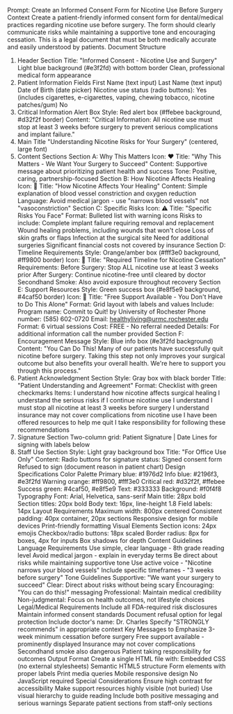Prompt: Create an Informed Consent Form for Nicotine Use Before Surgery
Context
Create a patient-friendly informed consent form for dental/medical practices regarding nicotine use before surgery. The form should clearly communicate risks while maintaining a supportive tone and encouraging cessation. This is a legal document that must be both medically accurate and easily understood by patients.
Document Structure
1. Header Section
Title: "Informed Consent - Nicotine Use and Surgery"
Light blue background (#e3f2fd) with bottom border
Clean, professional medical form appearance
2. Patient Information Fields
First Name (text input)
Last Name (text input)
Date of Birth (date picker)
Nicotine use status (radio buttons):
Yes (includes cigarettes, e-cigarettes, vaping, chewing tobacco, nicotine patches/gum)
No
3. Critical Information Alert Box
Style: Red alert box (#ffebee background, #d32f2f border) Content: "Critical Information: All nicotine use must stop at least 3 weeks before surgery to prevent serious complications and implant failure."
4. Main Title
"Understanding Nicotine Risks for Your Surgery" (centered, large font)
5. Content Sections
Section A: Why This Matters
Icon: ❤️
Title: "Why This Matters - We Want Your Surgery to Succeed"
Content: Supportive message about prioritizing patient health and success
Tone: Positive, caring, partnership-focused
Section B: How Nicotine Affects Healing
Icon: 🔬
Title: "How Nicotine Affects Your Healing"
Content: Simple explanation of blood vessel constriction and oxygen reduction
Language: Avoid medical jargon - use "narrows blood vessels" not "vasoconstriction"
Section C: Specific Risks
Icon: ⚠️
Title: "Specific Risks You Face"
Format: Bulleted list with warning icons
Risks to include:
Complete implant failure requiring removal and replacement
Wound healing problems, including wounds that won't close
Loss of skin grafts or flaps
Infection at the surgical site
Need for additional surgeries
Significant financial costs not covered by insurance
Section D: Timeline Requirements
Style: Orange/amber box (#fff3e0 background, #ff9800 border)
Icon: 📅
Title: "Required Timeline for Nicotine Cessation"
Requirements:
Before Surgery: Stop ALL nicotine use at least 3 weeks prior
After Surgery: Continue nicotine-free until cleared by doctor
Secondhand Smoke: Also avoid exposure throughout recovery
Section E: Support Resources
Style: Green success box (#e8f5e9 background, #4caf50 border)
Icon: 🤝
Title: "Free Support Available - You Don't Have to Do This Alone"
Format: Grid layout with labels and values
Include:
Program name: Commit to Quit! by University of Rochester
Phone number: (585) 602-0720
Email: healthyliving@urmc.rochester.edu
Format: 6 virtual sessions
Cost: FREE - No referral needed
Details: For additional information call the number provided
Section F: Encouragement Message
Style: Blue info box (#e3f2fd background) Content: "You Can Do This! Many of our patients have successfully quit nicotine before surgery. Taking this step not only improves your surgical outcome but also benefits your overall health. We're here to support you through this process."
6. Patient Acknowledgment Section
Style: Gray box with black border Title: "Patient Understanding and Agreement" Format: Checklist with green checkmarks Items:
I understand how nicotine affects surgical healing
I understand the serious risks if I continue nicotine use
I understand I must stop all nicotine at least 3 weeks before surgery
I understand insurance may not cover complications from nicotine use
I have been offered resources to help me quit
I take responsibility for following these recommendations
7. Signature Section
Two-column grid: Patient Signature | Date
Lines for signing with labels below
8. Staff Use Section
Style: Light gray background box Title: "For Office Use Only" Content: Radio buttons for signature status:
Signed consent form
Refused to sign (document reason in patient chart)
Design Specifications
Color Palette
Primary blue: #1976d2
Info blue: #2196f3, #e3f2fd
Warning orange: #ff9800, #fff3e0
Critical red: #d32f2f, #ffebee
Success green: #4caf50, #e8f5e9
Text: #333333
Background: #f0f4f8
Typography
Font: Arial, Helvetica, sans-serif
Main title: 28px bold
Section titles: 20px bold
Body text: 16px, line-height 1.8
Field labels: 14px
Layout Requirements
Maximum width: 800px centered
Consistent padding: 40px container, 20px sections
Responsive design for mobile devices
Print-friendly formatting
Visual Elements
Section icons: 24px emojis
Checkbox/radio buttons: 18px scaled
Border radius: 8px for boxes, 4px for inputs
Box shadows for depth
Content Guidelines
Language Requirements
Use simple, clear language - 8th grade reading level
Avoid medical jargon - explain in everyday terms
Be direct about risks while maintaining supportive tone
Use active voice - "Nicotine narrows your blood vessels"
Include specific timeframes - "3 weeks before surgery"
Tone Guidelines
Supportive: "We want your surgery to succeed"
Clear: Direct about risks without being scary
Encouraging: "You can do this!" messaging
Professional: Maintain medical credibility
Non-judgmental: Focus on health outcomes, not lifestyle choices
Legal/Medical Requirements
Include all FDA-required risk disclosures
Maintain informed consent standards
Document refusal option for legal protection
Include doctor's name: Dr. Charles
Specify "STRONGLY recommends" in appropriate context
Key Messages to Emphasize
3-week minimum cessation before surgery
Free support available - prominently displayed
Insurance may not cover complications
Secondhand smoke also dangerous
Patient taking responsibility for outcomes
Output Format
Create a single HTML file with:
Embedded CSS (no external stylesheets)
Semantic HTML5 structure
Form elements with proper labels
Print media queries
Mobile responsive design
No JavaScript required
Special Considerations
Ensure high contrast for accessibility
Make support resources highly visible (not buried)
Use visual hierarchy to guide reading
Include both positive messaging and serious warnings
Separate patient sections from staff-only sections